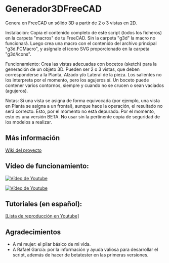 # Generador3DFreeCAD
Genera en FreeCAD un sólido 3D a partir de 2 o 3 vistas en 2D.



Instalación:
Copia el contenido completo de este script (todos los ficheros) en la carpeta "macros" de tu FreeCAD. Sin la carpeta "g3d" la macro no funcionará.
Luego crea una macro con el contenido del archivo principal "g3d.FCMacro", y asígnale el icono SVG proporcionado en la carpeta "g3d/icons".

Funcionamiento:
Crea las vistas adecuadas con bocetos (sketch) para la generación de un objeto 3D. Pueden ser 2 o 3 vistas, que deben corresponderse a la Planta, Alzado y/o Lateral de la pieza. Los salientes no los interpreta por el momento, pero los agujeros sí. Un boceto puede contener varios contornos, siempre y cuando no se crucen o sean vaciados (agujeros).

Notas:
Si una vista se asigna de forma equivocada (por ejemplo, una vista en Planta se asigna a un frontal), aunque hace la operación, el resultado no será correcto. Esto, por el momento no está depurado.
Por el momento, esto es una versión BETA. No usar sin la pertinente copia de seguridad de los modelos a realizar.

## Más información

[Wiki del proyecto](https://github.com/18turbo/Generador3DFreeCAD/wiki)


## Vídeo de funcionamiento:


[![Vídeo de Youtube](https://i9.ytimg.com/vi/wODulASYc_s/maxresdefault.jpg?time=1659626400000&sqp=CKDHr5cG&rs=AOn4CLB4iP9ExX4EKld1cP8v3efhnbHfhg)](https://www.youtube.com/watch?v=wODulASYc_s )

[![Vídeo de Youtube](https://i9.ytimg.com/vi/wODulASYc_s/maxresdefault.jpg?time=1659626400000&sqp=CKDHr5cG&rs=AOn4CLB4iP9ExX4EKld1cP8v3efhnbHfhg)](https://youtu.be/-Xknx1jLCm8 )


## Tutoriales (en español):

[[Lista de reproducción en Youtube]](https://www.youtube.com/watch?v=BJaT2DC7gPE&list=PL1EMxydRwgw9b-WHB-rLqvz3fTtA4LQt9 )


## Agradecimientos

* A mi mujer: el pilar básico de mi vida.
* A Rafael García: por la información y ayuda valiosa para desarrollar el script, además de hacer de betatester en las primeras versiones.

